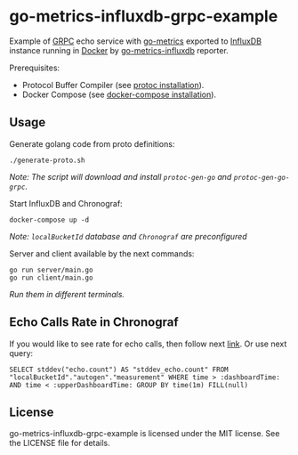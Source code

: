go-metrics-influxdb-grpc-example
================================

Example of [GRPC](https://github.com/grpc/grpc-go) echo service with [go-metrics](https://github.com/rcrowley/go-metrics) 
exported to [InfluxDB](https://influxdb.com/) instance running in [Docker](https://www.docker.com/) by 
[go-metrics-influxdb](https://github.com/zakhio/go-metrics-influxdb) reporter.

Prerequisites:
* Protocol Buffer Compiler (see [protoc installation](https://grpc.io/docs/protoc-installation/)).
* Docker Compose (see [docker-compose installation](https://docs.docker.com/compose/install/)).

Usage
-----

Generate golang code from proto definitions:
```shell
./generate-proto.sh
```
_Note: The script will download and install `protoc-gen-go` and `protoc-gen-go-grpc`._

Start InfluxDB and Chronograf:
```shell
docker-compose up -d
```
_Note: `localBucketId` database and `Chronograf` are preconfigured_

Server and client available by the next commands: 
```shell
go run server/main.go
go run client/main.go
```
_Run them in different terminals._

Echo Calls Rate in Chronograf  
-----------------------------
If you would like to see rate for echo calls, then follow next [link](http://localhost:8888/sources/0/chronograf/data-explorer?query=SELECT%20stddev%28%22echo.count%22%29%20AS%20%22stddev_echo.count%22%20FROM%20%22localBucketId%22.%22autogen%22.%22measurement%22%20WHERE%20time%20%3E%20%3AdashboardTime%3A%20AND%20time%20%3C%20%3AupperDashboardTime%3A%20GROUP%20BY%20time%281m%29%20FILL%28null%29). 
Or use next query:

```
SELECT stddev("echo.count") AS "stddev_echo.count" FROM "localBucketId"."autogen"."measurement" WHERE time > :dashboardTime: AND time < :upperDashboardTime: GROUP BY time(1m) FILL(null)
```

License
-------

go-metrics-influxdb-grpc-example is licensed under the MIT license. See the LICENSE file for details.
